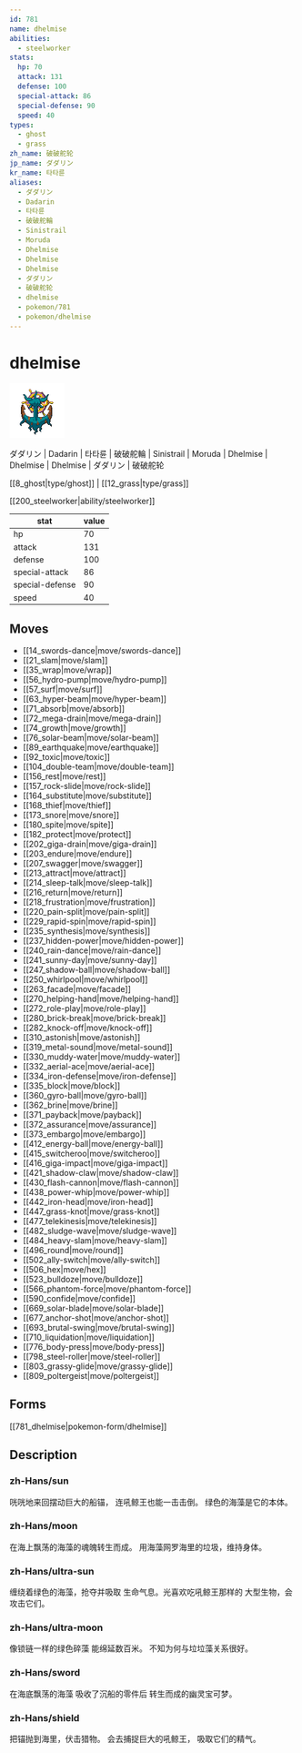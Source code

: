 ```yaml
---
id: 781
name: dhelmise
abilities:
  - steelworker
stats:
  hp: 70
  attack: 131
  defense: 100
  special-attack: 86
  special-defense: 90
  speed: 40
types:
  - ghost
  - grass
zh_name: 破破舵轮
jp_name: ダダリン
kr_name: 타타륜
aliases:
  - ダダリン
  - Dadarin
  - 타타륜
  - 破破舵輪
  - Sinistrail
  - Moruda
  - Dhelmise
  - Dhelmise
  - Dhelmise
  - ダダリン
  - 破破舵轮
  - dhelmise
  - pokemon/781
  - pokemon/dhelmise
---
```

# dhelmise

![](https://raw.githubusercontent.com/PokeAPI/sprites/master/sprites/pokemon/781.png)

ダダリン | Dadarin | 타타륜 | 破破舵輪 | Sinistrail | Moruda | Dhelmise | Dhelmise | Dhelmise | ダダリン | 破破舵轮

[[8_ghost|type/ghost]] | [[12_grass|type/grass]]

[[200_steelworker|ability/steelworker]]

|stat|value|
|---|---|
|hp|70|
|attack|131|
|defense|100|
|special-attack|86|
|special-defense|90|
|speed|40|


## Moves

- [[14_swords-dance|move/swords-dance]]
- [[21_slam|move/slam]]
- [[35_wrap|move/wrap]]
- [[56_hydro-pump|move/hydro-pump]]
- [[57_surf|move/surf]]
- [[63_hyper-beam|move/hyper-beam]]
- [[71_absorb|move/absorb]]
- [[72_mega-drain|move/mega-drain]]
- [[74_growth|move/growth]]
- [[76_solar-beam|move/solar-beam]]
- [[89_earthquake|move/earthquake]]
- [[92_toxic|move/toxic]]
- [[104_double-team|move/double-team]]
- [[156_rest|move/rest]]
- [[157_rock-slide|move/rock-slide]]
- [[164_substitute|move/substitute]]
- [[168_thief|move/thief]]
- [[173_snore|move/snore]]
- [[180_spite|move/spite]]
- [[182_protect|move/protect]]
- [[202_giga-drain|move/giga-drain]]
- [[203_endure|move/endure]]
- [[207_swagger|move/swagger]]
- [[213_attract|move/attract]]
- [[214_sleep-talk|move/sleep-talk]]
- [[216_return|move/return]]
- [[218_frustration|move/frustration]]
- [[220_pain-split|move/pain-split]]
- [[229_rapid-spin|move/rapid-spin]]
- [[235_synthesis|move/synthesis]]
- [[237_hidden-power|move/hidden-power]]
- [[240_rain-dance|move/rain-dance]]
- [[241_sunny-day|move/sunny-day]]
- [[247_shadow-ball|move/shadow-ball]]
- [[250_whirlpool|move/whirlpool]]
- [[263_facade|move/facade]]
- [[270_helping-hand|move/helping-hand]]
- [[272_role-play|move/role-play]]
- [[280_brick-break|move/brick-break]]
- [[282_knock-off|move/knock-off]]
- [[310_astonish|move/astonish]]
- [[319_metal-sound|move/metal-sound]]
- [[330_muddy-water|move/muddy-water]]
- [[332_aerial-ace|move/aerial-ace]]
- [[334_iron-defense|move/iron-defense]]
- [[335_block|move/block]]
- [[360_gyro-ball|move/gyro-ball]]
- [[362_brine|move/brine]]
- [[371_payback|move/payback]]
- [[372_assurance|move/assurance]]
- [[373_embargo|move/embargo]]
- [[412_energy-ball|move/energy-ball]]
- [[415_switcheroo|move/switcheroo]]
- [[416_giga-impact|move/giga-impact]]
- [[421_shadow-claw|move/shadow-claw]]
- [[430_flash-cannon|move/flash-cannon]]
- [[438_power-whip|move/power-whip]]
- [[442_iron-head|move/iron-head]]
- [[447_grass-knot|move/grass-knot]]
- [[477_telekinesis|move/telekinesis]]
- [[482_sludge-wave|move/sludge-wave]]
- [[484_heavy-slam|move/heavy-slam]]
- [[496_round|move/round]]
- [[502_ally-switch|move/ally-switch]]
- [[506_hex|move/hex]]
- [[523_bulldoze|move/bulldoze]]
- [[566_phantom-force|move/phantom-force]]
- [[590_confide|move/confide]]
- [[669_solar-blade|move/solar-blade]]
- [[677_anchor-shot|move/anchor-shot]]
- [[693_brutal-swing|move/brutal-swing]]
- [[710_liquidation|move/liquidation]]
- [[776_body-press|move/body-press]]
- [[798_steel-roller|move/steel-roller]]
- [[803_grassy-glide|move/grassy-glide]]
- [[809_poltergeist|move/poltergeist]]

## Forms



[[781_dhelmise|pokemon-form/dhelmise]]

## Description

### zh-Hans/sun

咣咣地来回摆动巨大的船锚，
连吼鲸王也能一击击倒。
绿色的海藻是它的本体。

### zh-Hans/moon

在海上飘荡的海藻的魂魄转生而成。
用海藻网罗海里的垃圾，维持身体。

### zh-Hans/ultra-sun

缠绕着绿色的海藻，抢夺并吸取
生命气息。光喜欢吃吼鲸王那样的
大型生物，会攻击它们。

### zh-Hans/ultra-moon

像锁链一样的绿色碎藻
能绵延数百米。
不知为何与垃垃藻关系很好。

### zh-Hans/sword

在海底飘荡的海藻
吸收了沉船的零件后
转生而成的幽灵宝可梦。

### zh-Hans/shield

把锚抛到海里，伏击猎物。
会去捕捉巨大的吼鲸王，
吸取它们的精气。

